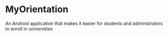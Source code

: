 # MyOrientation
An Android application that makes it easier for students and administrators to enroll in universities
